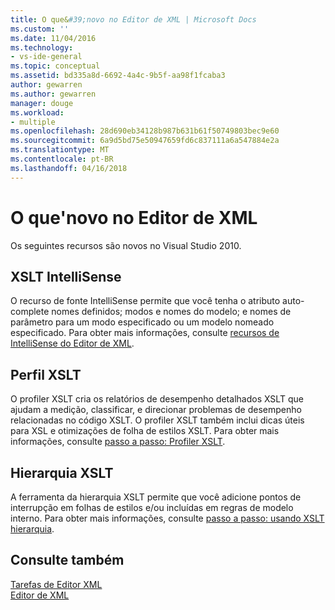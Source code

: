 ```yaml
---
title: O que&#39;novo no Editor de XML | Microsoft Docs
ms.custom: ''
ms.date: 11/04/2016
ms.technology:
- vs-ide-general
ms.topic: conceptual
ms.assetid: bd335a8d-6692-4a4c-9b5f-aa98f1fcaba3
author: gewarren
ms.author: gewarren
manager: douge
ms.workload:
- multiple
ms.openlocfilehash: 28d690eb34128b987b631b61f50749803bec9e60
ms.sourcegitcommit: 6a9d5bd75e50947659fd6c837111a6a547884e2a
ms.translationtype: MT
ms.contentlocale: pt-BR
ms.lasthandoff: 04/16/2018
---
```

# <a name="what39s-new-in-the-xml-editor"></a>O que&#39;novo no Editor de XML
Os seguintes recursos são novos no Visual Studio 2010.  
  
## <a name="xslt-intellisense"></a>XSLT IntelliSense  
 O recurso de fonte IntelliSense permite que você tenha o atributo auto-complete nomes definidos; modos e nomes do modelo; e nomes de parâmetro para um modo especificado ou um modelo nomeado especificado. Para obter mais informações, consulte [recursos de IntelliSense do Editor de XML](../xml-tools/xml-editor-intellisense-features.md).  
  
## <a name="xslt-profiler"></a>Perfil XSLT  
 O profiler XSLT cria os relatórios de desempenho detalhados XSLT que ajudam a medição, classificar, e direcionar problemas de desempenho relacionadas no código XSLT. O profiler XSLT também inclui dicas úteis para XSL e otimizações de folha de estilos XSLT. Para obter mais informações, consulte [passo a passo: Profiler XSLT](../xml-tools/walkthrough-xslt-profiler.md).  
  
## <a name="xslt-hierarchy"></a>Hierarquia XSLT  
 A ferramenta da hierarquia XSLT permite que você adicione pontos de interrupção em folhas de estilos e/ou incluídas em regras de modelo interno. Para obter mais informações, consulte [passo a passo: usando XSLT hierarquia](../xml-tools/walkthrough-using-xslt-hierarchy.md).  
  
## <a name="see-also"></a>Consulte também  
 [Tarefas de Editor XML](../xml-tools/xml-editor-tasks.md)   
 [Editor de XML](../xml-tools/xml-editor.md)